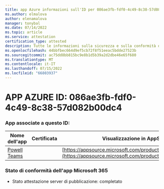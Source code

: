 ```yaml
---
title: app Azure informazioni sull'ID per 086ae3fb-fdf0-4c49-8c38-57d082b00dc4
ms.author: elmalova
author: elenamalova
manager: tonybal
ms.date: 07/14/2022
ms.topic: article
ms.service: attestation
certification_type: attested
description: Tutte le informazioni sulla sicurezza e sulla conformità disponibili per 086ae3fb-fdf0-4c49-8c38-57d082b00dc4.
ms.openlocfilehash: 44bbfbec664d9ef5cb72f8f51eeac5bdde27523b
ms.sourcegitcommit: ac75dd8bb815bc9e8b1d5b39a2d2dbe46e65f680
ms.translationtype: MT
ms.contentlocale: it-IT
ms.lasthandoff: 07/15/2022
ms.locfileid: "66803937"
---
```

# <a name="azure-app-id-086ae3fb-fdf0-4c49-8c38-57d082b00dc4"></a>APP AZURE ID: 086ae3fb-fdf0-4c49-8c38-57d082b00dc4


### <a name="apps-associated-with-this-id"></a>App associate a questo ID:
| **Nome dell'app** | **Certificata** | **Visualizzazione in AppSource** |
|--------------|---------------|-----------------------|
| [Powell Teams](../forward/WA200001585.md) |  | [https://appsource.microsoft.com/product/office/WA200001585](https://appsource.microsoft.com/product/office/WA200001585) |

### <a name="microsoft-365-app-compliance-status"></a>Stato di conformità dell'app Microsoft 365
- Stato attestazione server di pubblicazione: completato
